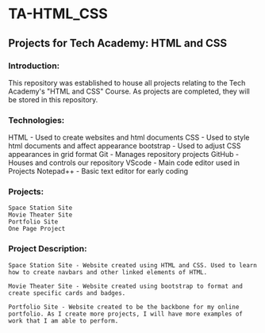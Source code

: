 # TA-HTML_CSS
## Projects for Tech Academy: HTML and CSS

### Introduction: 
This repository was established to house all projects relating to the Tech Academy's "HTML and CSS" Course. As projects are completed, they will be stored in this repository.

### Technologies:
HTML - Used to create websites and html documents
CSS - Used to style html documents and affect appearance
bootstrap - Used to adjust CSS appearances in grid format
Git - Manages repository projects
GitHub - Houses and controls our repository
VScode - Main code editor used in Projects
Notepad++ - Basic text editor for early coding

### Projects:
	Space Station Site
	Movie Theater Site
	Portfolio Site
	One Page Project

### Project Description:
	Space Station Site - Website created using HTML and CSS. Used to learn how to create navbars and other linked elements of HTML.

	Movie Theater Site - Website created using bootstrap to format and create specific cards and badges.
	
	Portfolio Site - Website created to be the backbone for my online portfolio. As I create more projects, I will have more examples of work that I am able to perform.

